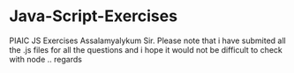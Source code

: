 # Java-Script-Exercises
PIAIC JS Exercises
Assalamyalykum Sir.
Please note that i have submited all the .js files for all the questions and i hope it would not be difficult to check with node ..
regards
